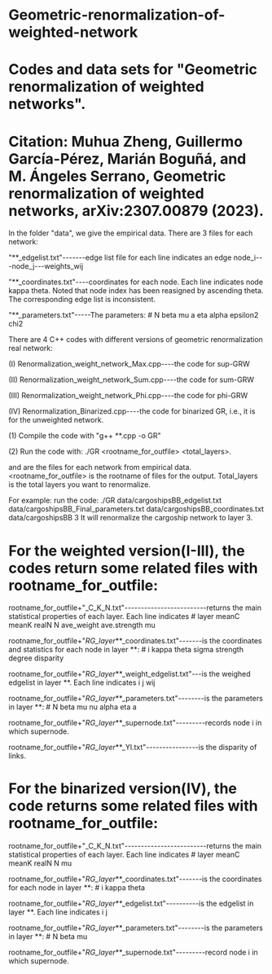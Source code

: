 # Geometric-renormalization-of-weighted-network
# Codes and data sets for "Geometric renormalization of weighted networks".
# Citation: Muhua Zheng, Guillermo García-Pérez, Marián Boguñá, and M. Ángeles Serrano, Geometric renormalization of weighted networks, arXiv:2307.00879 (2023).


In the folder "data", we give the empirical data. There are 3 files for each network:

"**_edgelist.txt"-------edge list file for each line indicates an edge node_i---node_j---weights_wij

"**_coordinates.txt"----coordinates for each node. Each line indicates node kappa theta. Noted that node index has been reasigned by ascending theta. The corresponding edge list is inconsistent.  

"**_parameters.txt"-----The parameters:  # N	beta	mu		a		eta		alpha		epsilon2		chi2            

There are 4 C++ codes with different versions of geometric renormalization real network:

(I) 	Renormalization_weight_network_Max.cpp----the code for sup-GRW 

(II)	Renormalization_weight_network_Sum.cpp----the code for sum-GRW 

(III)	Renormalization_weight_network_Phi.cpp----the code for phi-GRW 

(IV)	Renormalization_Binarized.cpp----the code for binarized GR, i.e., it is for the unweighted network. 

(1) Compile the code with "g++ **.cpp -o GR"

(2) Run the code with: ./GR <edgelist> <parameters> <coordinates> <rootname_for_outfile> <total_layers>. 
	
 <edgelist> <parameters> and <coordinates> are the files for each network from empirical data. <rootname_for_outfile> is the rootname of files for the output. Total_layers is the total layers you want to renormalize. 
 
For example: run the code: ./GR data/cargoshipsBB_edgelist.txt data/cargoshipsBB_Final_parameters.txt data/cargoshipsBB_coordinates.txt data/cargoshipsBB 3
It will renormalize the cargoship network to layer 3.

# For the weighted version(I-III), the codes return some related files with rootname_for_outfile:

rootname_for_outfile+"_C_K_N.txt"-------------------------returns the main statistical properties of each layer. Each line indicates # layer  meanC  meanK  realN  N  ave_weight  ave.strength  mu  
	
rootname_for_outfile+"_RG_layer_**_coordinates.txt"-------is the coordinates and statistics for each node in layer **: # i    kappa    theta    sigma    strength    degree    disparity 
		
rootname_for_outfile+"_RG_layer_**_weight_edgelist.txt"---is the weighed edgelist in layer **. Each line indicates i j wij
		
rootname_for_outfile+"_RG_layer_**_parameters.txt"--------is the parameters in layer **: # N    beta    mu    nu    alpha    eta    a    
		
rootname_for_outfile+"_RG_layer_**_supernode.txt"---------records node i in which supernode.
		
rootname_for_outfile+"_RG_layer_**_Yl.txt"----------------is the disparity of links.
		
# For the binarized version(IV), the code returns some related files with rootname_for_outfile:	

rootname_for_outfile+"_C_K_N.txt"-------------------------returns the main statistical properties of each layer. Each line indicates # layer  meanC  meanK  realN  N  mu  

rootname_for_outfile+"_RG_layer_**_coordinates.txt"-------is the coordinates for each node in layer **: # i    kappa    theta
  
rootname_for_outfile+"_RG_layer_**_edgelist.txt"----------is the edgelist in layer **. Each line indicates i j
  
rootname_for_outfile+"_RG_layer_**_parameters.txt"--------is the parameters in layer **: # N    beta    mu   
  
rootname_for_outfile+"_RG_layer_**_supernode.txt"---------record node i in which supernode.


